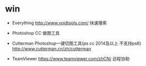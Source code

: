# win
* Everything http://www.voidtools.com/ 快速搜索

* Photoshop CC 做图工具
* Cutterman Photoshop一键切图工具(ps cc 2014及以上 不支持ps6) http://www.cutterman.cn/zh/cutterman

* TeamViewer https://www.teamviewer.com/zhCN/ 远程协助
